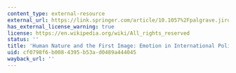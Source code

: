 ```yaml
---
content_type: external-resource
external_url: https://link.springer.com/article/10.1057%2Fpalgrave.jird.1800091
has_external_license_warning: true
license: https://en.wikipedia.org/wiki/All_rights_reserved
status: ''
title: 'Human Nature and the First Image: Emotion in International Politics'
uid: cf0798f6-b008-4395-b53a-d0489a444045
wayback_url: ''
---
```

